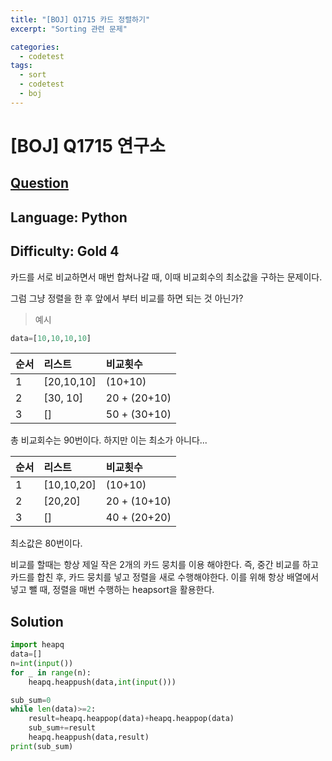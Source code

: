 ```yaml
---
title: "[BOJ] Q1715 카드 정렬하기"
excerpt: "Sorting 관련 문제"

categories:
  - codetest
tags:
  - sort
  - codetest
  - boj
---
```

# [BOJ] Q1715 연구소
## [Question](https://www.acmicpc.net/problem/1715)
## Language: Python
## Difficulty: Gold 4

카드를 서로 비교하면서 매번 합쳐나갈 때, 이때 비교회수의 최소값을 구하는 문제이다.

그럼 그냥 정렬을 한 후 앞에서 부터 비교를 하면 되는 것 아닌가?

>예시

```python
data=[10,10,10,10] 
```
|순서| 리스트| 비교횟수|
|:---|:---- |:------ |
|1|[20,10,10]|(10+10)|
|2|[30, 10] |20 + (20+10)|
|3|[]|50 + (30+10) |

총 비교회수는 90번이다.
하지만 이는 최소가 아니다...

|순서| 리스트| 비교횟수|
|:---|:---- |:------ |
|1|[10,10,20]|(10+10)|
|2|[20,20] |20 + (10+10)|
|3|[]|40 + (20+20) |

최소값은 80번이다.

비교를 할때는 항상 제일 작은 2개의 카드 뭉치를 이용 해야한다. 즉, 중간 비교를 하고 카드를 합친 후, 카드 뭉치를 넣고 정렬을 새로 수행해야한다. 
이를 위해 항상 배열에서 넣고 뺄 때, 정렬을 매번 수행하는 heapsort을 활용한다.

## Solution

```python
import heapq
data=[]
n=int(input())
for _ in range(n):
    heapq.heappush(data,int(input()))

sub_sum=0
while len(data)>=2:
    result=heapq.heappop(data)+heapq.heappop(data)
    sub_sum+=result
    heapq.heappush(data,result)
print(sub_sum)
```